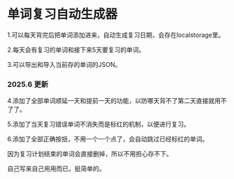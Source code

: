 # 单词复习自动生成器

1.可以每天背完后把单词添加进来，自动生成复习日期，会存在localstorage里。

2.每天会有复习的单词和接下来5天要复习的单词。

3.可以导出和导入当前存的单词的JSON。

### 2025.6 更新

4.添加了全部单词顺延一天和提前一天的功能，以防哪天背不了第二天直接就用不了了。

5.添加了当天复习错误单词不消失而是标红的机制，以便进行复习。

6.添加了全部正确按扭，不用一个一个点了，会自动跳过已经标红的单词。


因为复习计划结束的单词会直接删掉，所以不用担心存不下。

自己写来自己用用而已，挺简单的。
